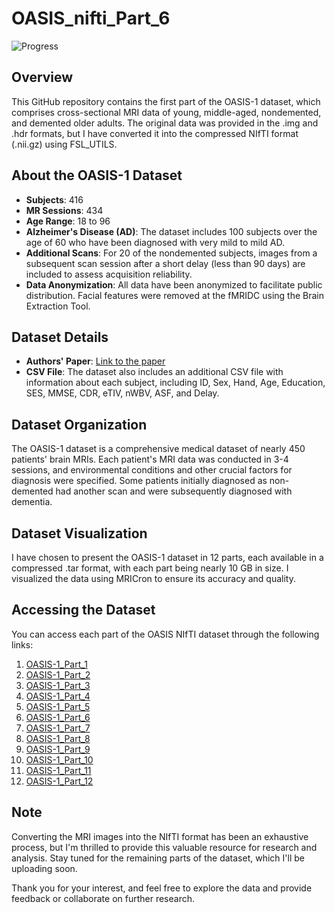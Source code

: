 # OASIS_nifti_Part_6


![Progress](https://progress-bar.dev/50/?title=Progress&width=150&color=brightgreen)

## Overview
This GitHub repository contains the first part of the OASIS-1 dataset, which comprises cross-sectional MRI data of young, middle-aged, nondemented, and demented older adults. The original data was provided in the .img and .hdr formats, but I have converted it into the compressed NIfTI format (.nii.gz) using FSL_UTILS.

## About the OASIS-1 Dataset
- **Subjects**: 416
- **MR Sessions**: 434
- **Age Range**: 18 to 96
- **Alzheimer's Disease (AD)**: The dataset includes 100 subjects over the age of 60 who have been diagnosed with very mild to mild AD.
- **Additional Scans**: For 20 of the nondemented subjects, images from a subsequent scan session after a short delay (less than 90 days) are included to assess acquisition reliability.
- **Data Anonymization**: All data have been anonymized to facilitate public distribution. Facial features were removed at the fMRIDC using the Brain Extraction Tool.

## Dataset Details
- **Authors' Paper**: [Link to the paper](https://direct.mit.edu/jocn/article-abstract/19/9/1498/4427/Open-Access-Series-of-Imaging-Studies-OASIS-Cross)
- **CSV File**: The dataset also includes an additional CSV file with information about each subject, including ID, Sex, Hand, Age, Education, SES, MMSE, CDR, eTIV, nWBV, ASF, and Delay.

## Dataset Organization
The OASIS-1 dataset is a comprehensive medical dataset of nearly 450 patients' brain MRIs. Each patient's MRI data was conducted in 3-4 sessions, and environmental conditions and other crucial factors for diagnosis were specified. Some patients initially diagnosed as non-demented had another scan and were subsequently diagnosed with dementia.

## Dataset Visualization
I have chosen to present the OASIS-1 dataset in 12 parts, each available in a compressed .tar format, with each part being nearly 10 GB in size. I visualized the data using MRICron to ensure its accuracy and quality.

## Accessing the Dataset

You can access each part of the OASIS NIfTI dataset through the following links:

1. [OASIS-1_Part_1](https://github.com/blackpearl006/OASIS_nifti_Part_1)
2. [OASIS-1_Part_2](https://github.com/blackpearl006/OASIS_nifti_Part_2)
3. [OASIS-1_Part_3](https://github.com/blackpearl006/OASIS_nifti_Part_3)
4. [OASIS-1_Part_4](https://github.com/blackpearl006/OASIS_nifti_Part_4)
5. [OASIS-1_Part_5](https://github.com/blackpearl006/OASIS_nifti_Part_5)
6. [OASIS-1_Part_6](https://github.com/blackpearl006/OASIS_nifti_Part_6)
7. [OASIS-1_Part_7](https://github.com/blackpearl006/OASIS_nifti_Part_7)
8. [OASIS-1_Part_8](https://github.com/blackpearl006/OASIS_nifti_Part_8)
9. [OASIS-1_Part_9](https://github.com/blackpearl006/OASIS_nifti_Part_9)
10. [OASIS-1_Part_10](https://github.com/blackpearl006/OASIS_nifti_Part_10)
11. [OASIS-1_Part_11](https://github.com/blackpearl006/OASIS_nifti_Part_11)
12. [OASIS-1_Part_12](https://github.com/blackpearl006/OASIS_nifti_Part_12)

## Note
Converting the MRI images into the NIfTI format has been an exhaustive process, but I'm thrilled to provide this valuable resource for research and analysis. Stay tuned for the remaining parts of the dataset, which I'll be uploading soon.

Thank you for your interest, and feel free to explore the data and provide feedback or collaborate on further research.
